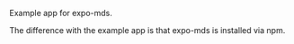 Example app for expo-mds.

The difference with the example app is that expo-mds is installed via npm.